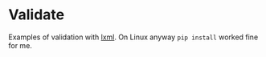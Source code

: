 # Validate

Examples of validation with [lxml](http://lxml.de/).  On Linux anyway `pip install` worked fine for me.

